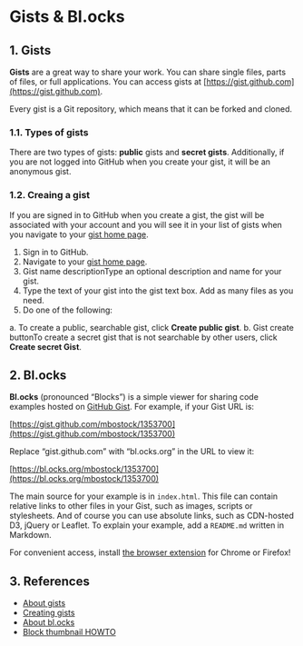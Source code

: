 # Gists & Bl.ocks

## 1. Gists

**Gists** are a great way to share your work. You can share single files, parts of files, or full applications. You can access gists at [https://gist.github.com](https://gist.github.com).

Every gist is a Git repository, which means that it can be forked and cloned.

### 1.1. Types of gists

There are two types of gists: **public** gists and **secret gists**. Additionally, if you are not logged into GitHub when you create your gist, it will be an anonymous gist.

### 1.2. Creaing a gist

If you are signed in to GitHub when you create a gist, the gist will be associated with your account and you will see it in your list of gists when you navigate to your [gist home page](https://gist.github.com/).

1. Sign in to GitHub.
2. Navigate to your [gist home page](https://gist.github.com/).
3. Gist name descriptionType an optional description and name for your gist.
4. Type the text of your gist into the gist text box. Add as many files as you need.
5. Do one of the following:

  a. To create a public, searchable gist, click **Create public gist**.
  b. Gist create buttonTo create a secret gist that is not searchable by other users, click **Create secret Gist**.

## 2. Bl.ocks

**Bl.ocks** (pronounced “Blocks”) is a simple viewer for sharing code examples hosted on [GitHub Gist](https://gist.github.com/). For example, if your Gist URL is:

[https://gist.github.com/mbostock/1353700](https://gist.github.com/mbostock/1353700)

Replace “gist.github.com” with “bl.ocks.org” in the URL to view it:

[https://bl.ocks.org/mbostock/1353700](https://bl.ocks.org/mbostock/1353700)

The main source for your example is in `index.html`. This file can contain relative links to other files in your Gist, such as images, scripts or stylesheets. And of course you can use absolute links, such as CDN-hosted D3, jQuery or Leaflet. To explain your example, add a `README.md` written in Markdown. 

For convenient access, install [the browser extension](https://github.com/mbostock/bl.ocks.org/blob/master/README.md) for Chrome or Firefox!

## 3. References

* [About gists](https://help.github.com/articles/about-gists/)
* [Creating gists](https://help.github.com/articles/creating-gists/)
* [About bl.ocks](https://bl.ocks.org/-/about)
* [Block thumbnail HOWTO](https://gist.github.com/joyrexus/11227283)
